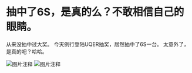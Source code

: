 # 抽中了6S，是真的么？不敢相信自己的眼睛。

从来没抽中过大奖。
今天例行登陆UQER抽奖，居然抽中了6S一台。
太意外了，是真的吧？哈哈。

![图片注释](http://r.photo.store.qq.com/psb?/V14Xd1FG2Ai3u5/WiK9oGYg0SR6r.shV3lZHMyjZrNunQEEsvN.zIywlls!/o/dFsBAAAAAAAA&bo=VQOAAgAFwAMFADE!)
![图片注释](http://r.photo.store.qq.com/psb?/V14Xd1FG2Ai3u5/s4uF2u3O6ywo2c1rMqVCLjLNcw0Rd4sb4fGbI3CAN*A!/o/dHMAAAAAAAAA&bo=VQOAAgAFwAMFADE!)
